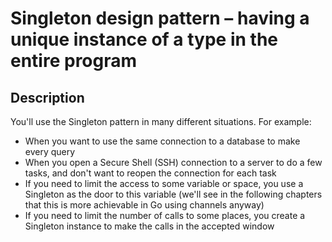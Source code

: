 # Singleton design pattern – having a unique instance of a type in the entire program

## Description
You'll use the Singleton pattern in many different situations. For example:
  - When you want to use the same connection to a database to make every query
  - When you open a Secure Shell (SSH) connection to a server to do a few tasks, and don't want to reopen the connection for each task
  - If you need to limit the access to some variable or space, you use a Singleton as the door to this variable (we'll see in the following chapters that this is more achievable in Go using channels anyway)
  - If you need to limit the number of calls to some places, you create a Singleton instance to make the calls in the accepted window
